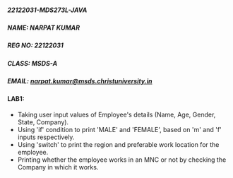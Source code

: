 ##### 22122031-MDS273L-JAVA
##### NAME: NARPAT KUMAR
##### REG NO: 22122031
##### CLASS: MSDS-A
##### EMAIL: narpat.kumar@msds.christuniversity.in

#### LAB1:
- Taking user input values of Employee's details (Name, Age, Gender, State, Company).
- Using 'if' condition to print 'MALE' and 'FEMALE', based on 'm' and 'f' inputs respectively.
- Using 'switch' to print the region and preferable work location for the employee.
- Printing whether the employee works in an MNC or not by checking the Company in which it works.
